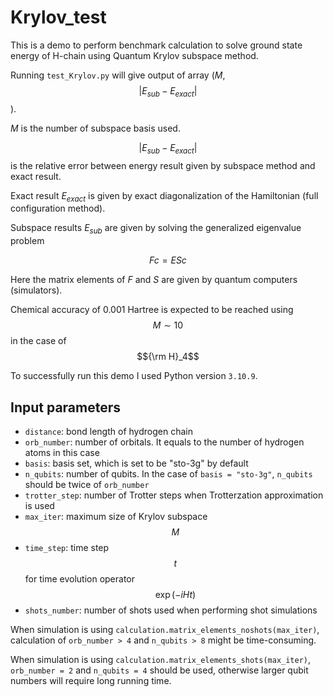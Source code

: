 # Krylov_test

This is a demo to perform benchmark calculation to solve ground state energy of H-chain using Quantum Krylov subspace method.

Running ```test_Krylov.py``` will give output of array ($M$, $$|E_{sub} - E_{exact}|$$).

$M$ is the number of subspace basis used.

$$|E_{sub} - E_{exact}|$$ is the relative error between energy result given by subspace method and exact result.

Exact result $E_{exact}$  is given by exact diagonalization of the Hamiltonian (full configuration method).

Subspace results $E_{sub}$ are given by solving the generalized eigenvalue problem
```math
Fc = ESc
```

Here the matrix elements of $F$ and $S$ are given by quantum computers (simulators).

Chemical accuracy of 0.001 Hartree is expected to be reached using $$M \sim 10$$ in the case of $${\rm H}_4$$

To successfully run this demo I used Python version ```3.10.9```.

## Input parameters
* ```distance```: bond length of hydrogen chain
* ```orb_number```: number of orbitals. It equals to the number of hydrogen atoms in this case
* ```basis```: basis set, which is set to be "sto-3g" by default
* ```n_qubits```: number of qubits. In the case of ```basis = "sto-3g"```, ```n_qubits``` should be twice of ```orb_number```
* ```trotter_step```: number of Trotter steps when Trotterzation approximation is used
* ```max_iter```: maximum size of Krylov subspace $$M$$
* ```time_step```: time step $$t$$ for time evolution operator $$\exp(-iHt)$$
* ```shots_number```: number of shots used when performing shot simulations

When simulation is using ```calculation.matrix_elements_noshots(max_iter)```, calculation of ```orb_number > 4``` and ```n_qubits > 8``` might be time-consuming.

When simulation is using ```calculation.matrix_elements_shots(max_iter)```, ```orb_number = 2``` and ```n_qubits = 4``` should be used, otherwise larger qubit numbers will require long running time.


